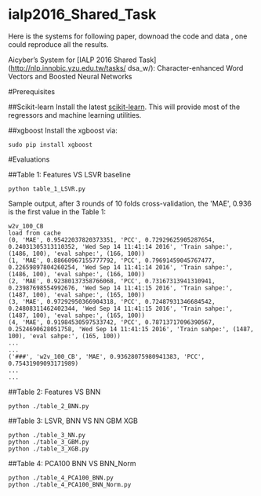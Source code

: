 # ialp2016_Shared_Task

Here is the systems for following paper, downoad the code and data , one could reproduce all the results.

Aicyber’s System for [IALP 2016 Shared Task](http://nlp.innobic.yzu.edu.tw/tasks/
dsa_w/): Character-enhanced Word Vectors and Boosted Neural Networks

#Prerequisites

##Scikit-learn
Install the latest [scikit-learn](https://github.com/scikit-learn/scikit-learn). This will provide most of the regressors and machine learning utilities.

##xgboost
Install the xgboost via:
```
sudo pip install xgboost
```


#Evaluations

##Table 1: Features VS LSVR baseline
```
python table_1_LSVR.py
```
Sample output, after 3 rounds of 10 folds cross-validation, the 'MAE', 0.936 is the first value in the Table 1:
```
w2v_100_CB
load from cache
(0, 'MAE', 0.95422037820373351, 'PCC', 0.72929625905287654, 0.24031305313110352, 'Wed Sep 14 11:41:14 2016', 'Train sahpe:', (1486, 100), 'eval sahpe:', (166, 100))
(1, 'MAE', 0.88660967155777792, 'PCC', 0.79691459045767477, 0.22659897804260254, 'Wed Sep 14 11:41:14 2016', 'Train sahpe:', (1486, 100), 'eval sahpe:', (166, 100))
(2, 'MAE', 0.92380137358766068, 'PCC', 0.73167313941310941, 0.23987698554992676, 'Wed Sep 14 11:41:15 2016', 'Train sahpe:', (1487, 100), 'eval sahpe:', (165, 100))
(3, 'MAE', 0.97292950366904318, 'PCC', 0.72487931346684542, 0.24808311462402344, 'Wed Sep 14 11:41:15 2016', 'Train sahpe:', (1487, 100), 'eval sahpe:', (165, 100))
(4, 'MAE', 0.91984530597533742, 'PCC', 0.78713717096390567, 0.2524690628051758, 'Wed Sep 14 11:41:15 2016', 'Train sahpe:', (1487, 100), 'eval sahpe:', (165, 100))
...
...
('###', 'w2v_100_CB', 'MAE', 0.93628075980941383, 'PCC', 0.75431909093171989)
...
...
```
##Table 2: Features VS BNN
```
python ./table_2_BNN.py
```
##Table 3: LSVR, BNN VS NN GBM XGB
```
python ./table_3_NN.py
python ./table_3_GBM.py
python ./table_3_XGB.py
```

##Table 4: PCA100 BNN VS BNN_Norm

```
python ./table_4_PCA100_BNN.py
python ./table_4_PCA100_BNN_Norm.py
```



